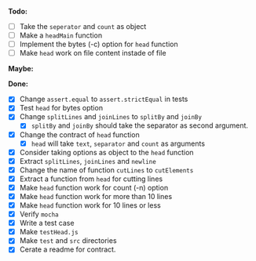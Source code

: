 **Todo:**
- [ ] Take the `seperator` and `count` as object
- [ ] Make a `headMain` function
- [ ] Implement the bytes (-c) option for `head` function
- [ ] Make `head` work on file content instade of file

**Maybe:**


**Done:**
- [x] Change `assert.equal` to `assert.strictEqual` in tests
- [x] Test `head` for bytes option
- [x] Change `splitLines` and `joinLines` to `splitBy` and `joinBy`
  - [x] `splitBy` and `joinBy` should take the separator as second argument.
- [x] Change the contract of `head` function
  - [x] `head` will take `text`, `separator` and `count` as arguments
- [x] Consider taking options as object to the `head` function
- [x] Extract `splitLines`, `joinLines` and `newline`
- [x] Change the name of function `cutLines` to `cutElements`
- [x] Extract a function from `head` for cutting lines
- [x] Make `head` function work for count (-n) option
- [x] Make `head` function work for more than 10 lines
- [x] Make `head` function work for 10 lines or less
- [x] Verify `mocha`
- [x] Write a test case
- [x] Make `testHead.js`
- [x] Make `test` and `src` directories
- [x] Cerate a readme for contract.
